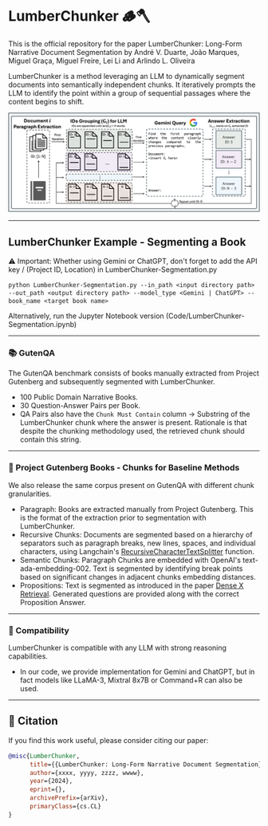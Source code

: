 # LumberChunker 🪵🪓
This is the official repository for the paper LumberChunker: Long-Form Narrative Document Segmentation by André V. Duarte, João Marques, Miguel Graça, Miguel Freire, Lei Li and Arlindo L. Oliveira<br>

LumberChunker is a method leveraging an LLM to dynamically segment documents into semantically independent chunks. It iteratively prompts the LLM to identify the point within a group of sequential passages where the content begins to shift.

![GitHub Logo](LumberChunker_pipeline.png)


---
## LumberChunker Example - Segmenting a Book
⚠ Important: Whether using Gemini or ChatGPT, don't forget to add the API key / (Project ID, Location) in LumberChunker-Segmentation.py<br>

```
python LumberChunker-Segmentation.py --in_path <input directory path> --out_path <output directory path> --model_type <Gemini | ChatGPT> --book_name <target book name>
```
Alternatively, run the Jupyter Notebook version (Code/LumberChunker-Segmentation.ipynb)

---

### 📚 GutenQA
The GutenQA benchmark consists of books manually extracted from Project Gutenberg and subsequently segmented with LumberChunker.
- 100 Public Domain Narrative Books.
- 30 Question-Answer Pairs per Book.
- QA Pairs also have the `Chunk Must Contain` column &rarr; Substring of the LumberChunker chunk where the answer is present. Rationale is that despite the chunking methodology used, the retrieved chunk should contain this string.


---
### 📖 Project Gutenberg Books - Chunks for Baseline Methods
We also release the same corpus present on GutenQA with different chunk granularities.
- Paragraph: Books are extracted manually from Project Gutenberg. This is the format of the extraction prior to segmentation with LumberChunker.
- Recursive Chunks: Documents are segmented based on a hierarchy of separators such as paragraph breaks, new lines, spaces, and individual characters, using Langchain's [RecursiveCharacterTextSplitter](https://api.python.langchain.com/en/latest/character/langchain_text_splitters.character.RecursiveCharacterTextSplitter.html) function.
- Semantic Chunks: Paragraph Chunks are embedded with OpenAI's text-ada-embedding-002. Text is segmented by identifying break points based on significant changes in adjacent chunks embedding distances.
- Propositions: Text is segmented as introduced in the paper [Dense X Retrieval](https://arxiv.org/abs/2312.06648). Generated questions are provided along with the correct Proposition Answer.


---
### 🤝 Compatibility
LumberChunker is compatible with any LLM with strong reasoning capabilities.<br>
- In our code, we provide implementation for Gemini and ChatGPT, but in fact models like LLaMA-3, Mixtral 8x7B or Command+R can also be used.<br>


---
## 💬 Citation

If you find this work useful, please consider citing our paper:

```bibtex
@misc{LumberChunker,
      title={{LumberChunker: Long-Form Narrative Document Segmentation}}, 
      author={xxxx, yyyy, zzzz, wwww},
      year={2024},
      eprint={},
      archivePrefix={arXiv},
      primaryClass={cs.CL}
}
```
